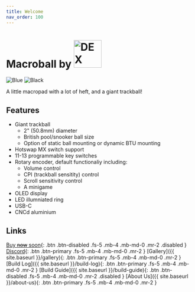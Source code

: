 ```yaml
---
title: Welcome
nav_order: 100
---
```


# Macroball by <img src="https://dex-github-macroball.s3.us-west-1.amazonaws.com/logo.png" alt="DEX" width="75px"/>

![Blue](https://dex-github-macroball.s3.us-west-1.amazonaws.com/macroball-blue-03.png)
![Black](https://dex-github-macroball.s3.us-west-1.amazonaws.com/macroball-black-03.png)

A little macropad with a lot of heft, and a giant trackball!

## Features
- Giant trackball
  - 2" (50.8mm) diameter
  - British pool/snooker ball size
  - Option of static ball mounting or dynamic BTU mounting
- Hotswap MX switch support
- 11-13 programmable key switches
- Rotary encoder, default functionaliy including:
  - Volume control
  - CPI (trackball sensitity) control
  - Scroll sensitivity control
  - A minigame
- OLED display
- LED illumniated ring
- USB-C
- CNCd aluminium  

## Links

[Buy ~~now~~ soon](#){: .btn .btn-disabled .fs-5 .mb-4 .mb-md-0 .mr-2 .disabled } 
[Discord](https://discord.gg/rVUMvee43f){: .btn .btn-primary .fs-5 .mb-4 .mb-md-0 .mr-2 }
[Gallery]({{ site.baseurl }}/gallery){: .btn .btn-primary .fs-5 .mb-4 .mb-md-0 .mr-2 } 
[Build Log]({{ site.baseurl }}/build-log){: .btn .btn-primary .fs-5 .mb-4 .mb-md-0 .mr-2 } 
[Build Guide]({{ site.baseurl }}/build-guide){: .btn .btn-disabled .fs-5 .mb-4 .mb-md-0 .mr-2 .disabled }
[About Us]({{ site.baseurl }}/about-us){: .btn .btn-primary .fs-5 .mb-4 .mb-md-0 .mr-2 }
